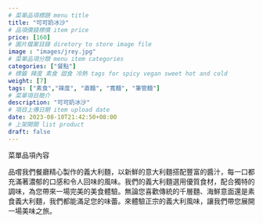 ```yaml
---
# 菜單品項標題 menu title 
title: "可可奶冰沙"
# 品項價錢標價 item price 
price: [160] 
# 圖片檔案目錄 diretory to store image file
image : "images/jrey.jpg"
# 菜單品項分類 menu item categories 
categories: ["餐點"]
# 標籤 辣度 素食 甜食 冷熱 tags for spicy vegan sweet hot and cold 
weight: [7] 
tags: ["素食","辣度", "直麵", "寬麵", "筆管麵"]
# 菜單項目簡介 
description: "可可奶冰沙"
# 項目上傳日期 item upload date 
date: 2023-08-10T21:42:50+08:00
# 上架開關 list product 
draft: false
---
```


菜單品項內容 

品嚐我們餐廳精心製作的義大利麵，以新鮮的意大利麵搭配豐富的醬汁，每一口都充滿著濃郁的口感和令人回味的風味。我們的義大利麵選用優質食材，配合獨特的調味，為您帶來一場完美的美食體驗。無論您喜歡傳統的千層麵、海鮮意面還是素食義大利麵，我們都能滿足您的味蕾。來體驗正宗的義大利風味，讓我們帶您展開一場美味之旅。
